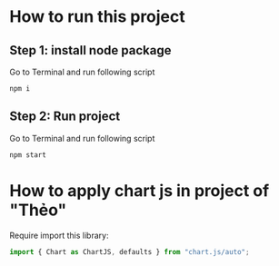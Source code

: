 # How to run this project

## Step 1: install node package

Go to Terminal and run following script

```
npm i
```

## Step 2: Run project 

Go to Terminal and run following script

```
npm start
```

# How to apply chart js in project of "Thẻo"

Require import this library:

```js
import { Chart as ChartJS, defaults } from "chart.js/auto";

```